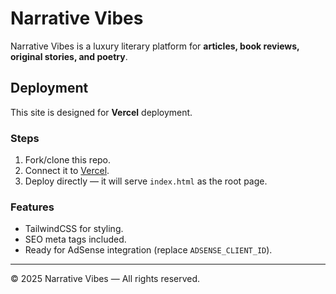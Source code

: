 # Narrative Vibes

Narrative Vibes is a luxury literary platform for **articles, book reviews, original stories, and poetry**.

## Deployment

This site is designed for **Vercel** deployment.

### Steps
1. Fork/clone this repo.
2. Connect it to [Vercel](https://vercel.com).
3. Deploy directly — it will serve `index.html` as the root page.

### Features
- TailwindCSS for styling.
- SEO meta tags included.
- Ready for AdSense integration (replace `ADSENSE_CLIENT_ID`).

---

© 2025 Narrative Vibes — All rights reserved.
